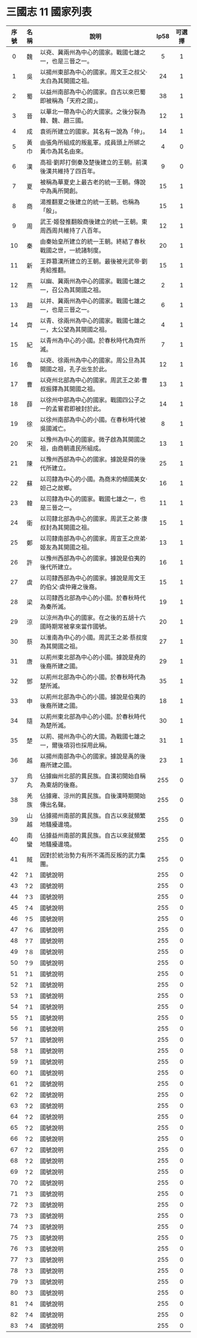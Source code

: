 # 三國志 11 國家列表
|序號|名稱|說明|lp58|可選擇|
|:-:|:-:|-|:-:|:-:|
| 0|魏|以兗、冀兩州為中心的國家。戰國七雄之一，也是三晉之一。|5|1|
| 1|吳|以揚州東部為中心的國家。周文王之叔父‧太白為其開國之祖。|24|1|
| 2|蜀|以益州南部為中心的國家。自古以來巴蜀即被稱為「天府之國」。|38|1|
| 3|晉|以華北一帶為中心的大國家。之後分裂為韓、魏、趙三國。|12|1|
| 4|成|袁術所建立的國家。其名有一說為「仲」。|14|1|
| 5|黃巾|由張角所組成的叛亂軍。成員頭上所綁之黃巾為其名由來。|4|0|
| 6|漢|高祖‧劉邦打倒秦及楚後建立的王朝。前漢後漢共維持了四百年。|9|0|
| 7|夏|被稱為華夏史上最古老的統一王朝。傳說中為禹所開創。|15|1|
| 8|商|湯推翻夏之後建立的統一王朝。也稱為「殷」。|15|1|
| 9|周|武王‧姬發推翻殷商後建立的統一王朝。東周西周共維持了八百年。|12|1|
|10|秦|由秦始皇所建立的統一王朝。終結了春秋戰國之世，一統諸制度。|20|1|
|11|新|王莽篡漢所建立的王朝。最後被光武帝‧劉秀給推翻。|15|1|
|12|燕|以幽、冀兩州為中心的國家。戰國七雄之一，召公為其開國之祖。|2|1|
|13|趙|以并、冀兩州為中心的國家。戰國七雄之一，也是三晉之一。|6|1|
|14|齊|以青、徐兩州為中心的國家。戰國七雄之一，太公望為其開國之祖。|4|1|
|15|紀|以青州為中心的小國。於春秋時代為齊所滅。|7|1|
|16|魯|以兗、徐兩州為中心的國家。周公旦為其開國之祖，孔子出生於此。|12|1|
|17|曹|以兗州北部為中心的國家。周武王之弟‧曹叔振鐸為其開國之祖。|13|1|
|18|薛|以徐州中部為中心的國家。戰國四公子之一的孟嘗君即被封於此。|14|1|
|19|徐|以徐州南部為中心的小國。在春秋時代被吳國滅亡。|8|1|
|20|宋|以豫州為中心的國家。微子啟為其開國之祖，由商朝遺民所組成。|13|1|
|21|陳|以豫州西部為中心的國家。據說是舜的後代所建立。|25|1|
|22|蘇|以司隸為中心的小國。為商末的傾國美女‧妲己之故鄉。|16|1|
|23|韓|以司隸為中心的國家。戰國七雄之一，也是三晉之一。|11|1|
|24|衛|以司隸北部為中心的國家。周武王之弟‧康叔封為其開國之祖。|15|1|
|25|鄭|以司隸南部為中心的國家。周宣王之庶弟‧姬友為其開國之祖。|13|1|
|26|許|以豫州西部為中心的國家。據說是伯夷的後代所建立。|16|1|
|27|虞|以司隸西部為中心的國家。據說是周文王的伯父‧虞仲雍之後裔。|15|1|
|28|梁|以司隸西北部為中心的小國。於春秋時代為秦所滅。|19|1|
|29|涼|以涼州為中心的國家。在之後的五胡十六國時期常被拿來當作國號。|20|1|
|30|蔡|以淮南為中心的小國。周武王之弟‧蔡叔度為其開國之祖。|27|1|
|31|唐|以荊州東北部為中心的小國。據說是堯的後裔所建之國。|29|1|
|32|鄧|以荊州北部為中心的小國。於春秋時代為楚所滅。|35|1|
|33|申|以荊州北部為中心的小國。據說是伯夷的後裔所建之國。|18|1|
|34|隨|以荊州東北部為中心的小國。於春秋時代為楚所滅。|30|1|
|35|楚|以荊、揚州為中心的大國。為戰國七雄之一，爾後項羽也採用此稱。|31|1|
|36|越|以揚州南部為中心的國家。據說是禹的後裔所建之國。|23|1|
|37|烏丸|佔據幽州北部的異民族。自漢初開始自稱為東胡的後裔。|255|0|
|38|羌族|佔據雍、涼州的異民族。自後漢時期開始傳出名聲。|255|0|
|39|山越|佔據揚州南部的異民族。自古以來就頻繁地騷擾邊境。|255|0|
|40|南蠻|佔據益州南部的異民族。自古以來就頻繁地騷擾邊境。|255|0|
|41|賊|因對於統治勢力有所不滿而反叛的武力集團。|255|0|
|42|?１|國號說明|255|0|
|43|?２|國號說明|255|0|
|44|?３|國號說明|255|0|
|45|?４|國號說明|255|0|
|46|?５|國號說明|255|0|
|47|?６|國號說明|255|0|
|48|?７|國號說明|255|0|
|49|?８|國號說明|255|0|
|50|?９|國號說明|255|0|
|51|?１|國號說明|255|0|
|52|?１|國號說明|255|0|
|53|?１|國號說明|255|0|
|54|?１|國號說明|255|0|
|55|?１|國號說明|255|0|
|56|?１|國號說明|255|0|
|57|?１|國號說明|255|0|
|58|?１|國號說明|255|0|
|59|?１|國號說明|255|0|
|60|?１|國號說明|255|0|
|61|?２|國號說明|255|0|
|62|?２|國號說明|255|0|
|63|?２|國號說明|255|0|
|64|?２|國號說明|255|0|
|65|?２|國號說明|255|0|
|66|?２|國號說明|255|0|
|67|?２|國號說明|255|0|
|68|?２|國號說明|255|0|
|69|?２|國號說明|255|0|
|70|?２|國號說明|255|0|
|71|?３|國號說明|255|0|
|72|?３|國號說明|255|0|
|73|?３|國號說明|255|0|
|74|?３|國號說明|255|0|
|75|?３|國號說明|255|0|
|76|?３|國號說明|255|0|
|77|?３|國號說明|255|0|
|78|?３|國號說明|255|0|
|79|?３|國號說明|255|0|
|80|?３|國號說明|255|0|
|81|?４|國號說明|255|0|
|82|?４|國號說明|255|0|
|83|?４|國號說明|255|0|
